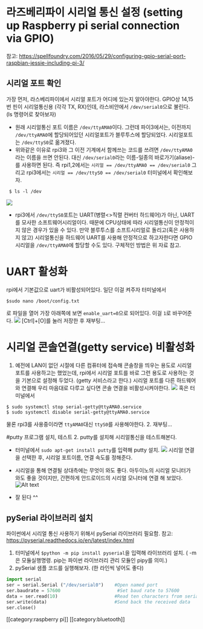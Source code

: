 # 라즈베리파이 시리얼 통신  설정 (setting up Raspberry pi serial connection via GPIO)

참고: https://spellfoundry.com/2016/05/29/configuring-gpio-serial-port-raspbian-jessie-including-pi-3/
## 시리얼 포트 확인
가장 먼저, 라스베리파이에서 시리얼 포트가 어디에 있는지 알아야한다. GPIO상 14,15번 핀이 시리얼통신용 (각각 TX, RX)인데,  라스비안에서 `/dev/serial0`으로 불린다. (ls 명령어로 찾아보자)

* 원래 시리얼통신 포트 이름은 `/dev/ttyAMA0`이다. 그런데 파이3에서는, 이전까지 `/dev/ttyAMA0`에 할당되어있던 시리얼포트가 블루투스에 할당되었다. 시리얼포트는 `/dev/ttyS0`로 옮겨졌다.
* 위와같은 이유로 rpi3와 그 이전 기계에서 함께쓰는 코드를 쓰려면 `/dev/ttyAMA0`라는 이름을 쓰면 안된다. 대신 `/dev/serial0`라는 이름-일종의 바로가기(aliase)-를 사용하면 된다.
즉 rpi1,2에서는 `시리얼 == /dev/ttyAMA0 == /dev/serial0`
그리고 rpi3에서는 `시리얼 == /dev/ttyS0 == /dev/serial0`
터미널에서 확인해보자.
```
 $ ls -l /dev
```
![](https://cl.ly/3U0d47274025/Image%202017-10-27%20at%2011.01.08%20%EC%98%A4%EC%A0%84.png)

* rpi3에서 `/dev/ttyS0`포트는  UART(병렬<>직렬 컨버터 하드웨어)가 아닌, UART를 모사한 소프트웨어시리얼이다. 때문에 CPU상태에 따라 시리얼통신이 안정적이지 않은 경우가 있을 수 있다. 만약 블루투스를 소프트시리얼로 돌리고(혹은 사용하지 않고) 시리얼통신을 하드웨어 UART를 사용해 안정적으로 하고자한다면 GPIO 시리얼을 `/dev/ttyAMA0`에 할당할 수도 있다. 구체적인 방법은 위 자료 참고.  

# UART 활성화
rpi에서 기본값으로 uart가 비활성되어있다. 일단 이걸 켜주자
터미널에서
```
$sudo nano /boot/config.txt
```
로 파일을 열어 가장 아래쪽에 보면
`enable_uart=0`으로 되어있다. 이걸 `1`로 바꾸어준다.
![](https://cl.ly/0r1n1n0l1O1G/download/Image%202017-10-27%20at%2012.06.24%20%EC%98%A4%ED%9B%84.png)
[Ctrl]+[O]를 눌러 저장한 후 재부팅...

# 시리얼 콘솔연결(getty service) 비활성화
1. 예전에 LAN이 없던 시절에 다른 컴퓨터에 접속해 콘솔창을 띄우는 용도로 시리얼 포트를 사용하고는 했었는데, rpi에서 시리얼 포트를 바로 그런 용도로 사용하는 것을 기본으로 설정해 두었다. (getty 서비스라고 한다.) 시리얼 포트를 다른 하드웨어와 연결해 우리 마음대로 다루고 싶다면 콘솔 연결을 비활성시켜야한다.
![](https://cl.ly/272s331I3o1c/download/[f885f30a8379f4df9a197b839fb7a5c8]_Image%202017-10-27%20at%2011.57.24%20%EC%98%A4%EC%A0%84.png)
혹은 터미널에서
```
$ sudo systemctl stop serial-getty@ttyAMA0.service
$ sudo systemctl disable serial-getty@ttyAMA0.service
```
물론 rpi3를 사용중이라면 `ttyAMA0`대신 `ttyS0`를 사용해야한다.
2. 재부팅...

#putty 프로그램 설치, 테스트
2. putty를 설치해 시리얼통신을 테스트해본다.
* 터미널에서 `sudo apt-get install putty`를 입력해 putty 설치.
![](https://cl.ly/2V1o1A011w2e/download/[520c2c126a40c227d1242196f3133325]_Image%202017-10-27%20at%2012.31.13%20%EC%98%A4%ED%9B%84.png)
시리얼 연결을 선택한 후, 시리얼 포트이름, 연결 속도를 정해준다.

* 시리얼을 통해 연결될 상대측에는 무엇이 와도 좋다. 아두이노의 시리얼 모니터가 와도 좋을 것이지만,  간편하게 안드로이드의 시리얼 모니터에 연결 해 보았다.
![Alt text](./1509078200832.png)

* 잘 된다 ^^

## pySerial 라이브러리 설치
파이썬에서 시리얼 통신 사용하기 위해서 pySerial 라이브러리 필요함.
참고: https://pyserial.readthedocs.io/en/latest/index.html
1. 터미널에서 `$python -m pip install pyserial`을 입력해 라이브러리 설치. ( -m은 모듈실행명령. pip는 파이썬 라이브러리 관리 모듈인 pipy를 의미.)
2. pySerial  샘플 코드를 실행해보자. (한 라인씩 넣어도 좋다)
```python
import serial
ser = serial.Serial ("/dev/serial0")    #Open named port
ser.baudrate = 57600                     #Set baud rate to 57600
data = ser.read(10)                     #Read ten characters from serial port to data
ser.write(data)                         #Send back the received data
ser.close()     
```

[[category:raspberry pi]]
[[category:bluetooth]]
